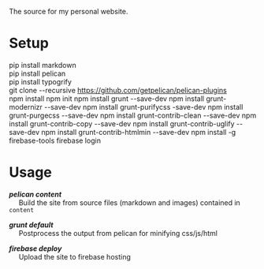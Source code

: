 The source for my personal website.

# Setup
pip install markdown  
pip install pelican  
pip install typogrify  
git clone --recursive https://github.com/getpelican/pelican-plugins  
npm install
npm init
npm install grunt --save-dev
npm install grunt-modernizr --save-dev
npm install grunt-purifycss -save-dev
npm install grunt-purgecss --save-dev 
npm install grunt-contrib-clean --save-dev
npm install grunt-contrib-copy --save-dev
npm install grunt-contrib-uglify --save-dev
npm install grunt-contrib-htmlmin --save-dev 
npm install -g firebase-tools
firebase login

# Usage
***pelican content***  
&nbsp;&nbsp;&nbsp;&nbsp;&nbsp;Build the site from source files (markdown and images) contained in `content`

***grunt default***  
&nbsp;&nbsp;&nbsp;&nbsp;&nbsp;Postprocess the output from pelican for minifying css/js/html

***firebase deploy***  
&nbsp;&nbsp;&nbsp;&nbsp;&nbsp;Upload the site to firebase hosting